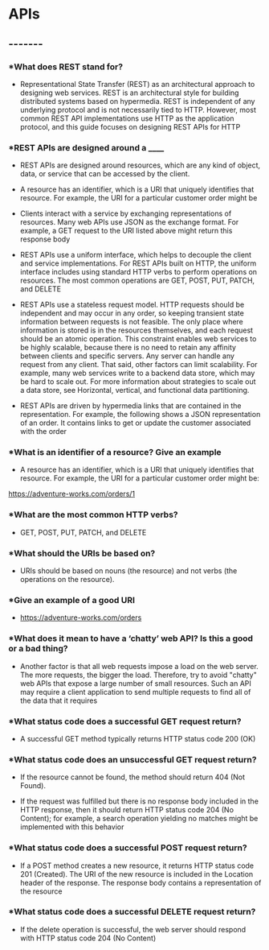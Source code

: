 # APIs

## -------

### *What does REST stand for?

- Representational State Transfer (REST) as an architectural approach to designing web services. REST is an architectural style for building distributed systems based on hypermedia. REST is independent of any underlying protocol and is not necessarily tied to HTTP. However, most common REST API implementations use HTTP as the application protocol, and this guide focuses on designing REST APIs for HTTP

### *REST APIs are designed around a ____

- REST APIs are designed around resources, which are any kind of object, data, or service that can be accessed by the client.

- A resource has an identifier, which is a URI that uniquely identifies that resource. For example, the URI for a particular customer order might be

- Clients interact with a service by exchanging representations of resources. Many web APIs use JSON as the exchange format. For example, a GET request to the URI listed above might return this response body

- REST APIs use a uniform interface, which helps to decouple the client and service implementations. For REST APIs built on HTTP, the uniform interface includes using standard HTTP verbs to perform operations on resources. The most common operations are GET, POST, PUT, PATCH, and DELETE

- REST APIs use a stateless request model. HTTP requests should be independent and may occur in any order, so keeping transient state information between requests is not feasible. The only place where information is stored is in the resources themselves, and each request should be an atomic operation. This constraint enables web services to be highly scalable, because there is no need to retain any affinity between clients and specific servers. Any server can handle any request from any client. That said, other factors can limit scalability. For example, many web services write to a backend data store, which may be hard to scale out. For more information about strategies to scale out a data store, see Horizontal, vertical, and functional data partitioning.

- REST APIs are driven by hypermedia links that are contained in the representation. For example, the following shows a JSON representation of an order. It contains links to get or update the customer associated with the order

### *What is an identifier of a resource? Give an example

- A resource has an identifier, which is a URI that uniquely identifies that resource. For example, the URI for a particular customer order might be:

https://adventure-works.com/orders/1

### *What are the most common HTTP verbs?

- GET, POST, PUT, PATCH, and DELETE

### *What should the URIs be based on?

- URIs should be based on nouns (the resource) and not verbs (the operations on the resource).

### *Give an example of a good URI

- https://adventure-works.com/orders

### *What does it mean to have a ‘chatty’ web API? Is this a good or a bad thing?

- Another factor is that all web requests impose a load on the web server. The more requests, the bigger the load. Therefore, try to avoid "chatty" web APIs that expose a large number of small resources. Such an API may require a client application to send multiple requests to find all of the data that it requires

### *What status code does a successful GET request return?

- A successful GET method typically returns HTTP status code 200 (OK)

### *What status code does an unsuccessful GET request return?

- If the resource cannot be found, the method should return 404 (Not Found).

- If the request was fulfilled but there is no response body included in the HTTP response, then it should return HTTP status code 204 (No Content); for example, a search operation yielding no matches might be implemented with this behavior

### *What status code does a successful POST request return?

- If a POST method creates a new resource, it returns HTTP status code 201 (Created). The URI of the new resource is included in the Location header of the response. The response body contains a representation of the resource

### *What status code does a successful DELETE request return?

- If the delete operation is successful, the web server should respond with HTTP status code 204 (No Content)